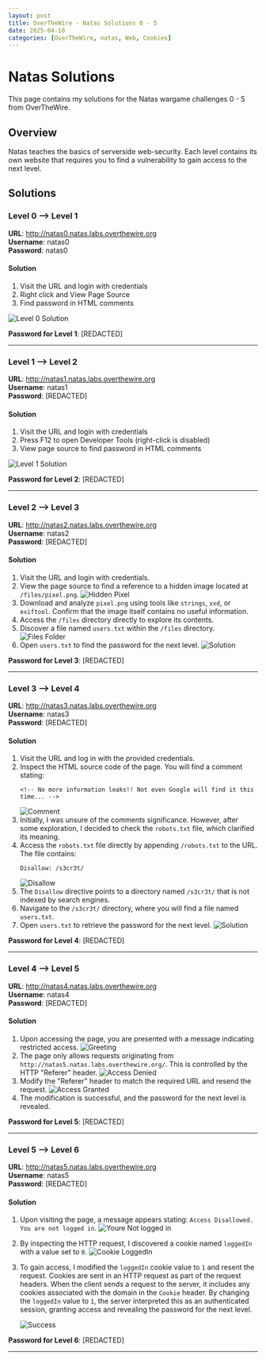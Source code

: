```yaml
---
layout: post
title: OverTheWire - Natas Solutions 0 - 5
date: 2025-04-10
categories: [OverTheWire, natas, Web, Cookies]
---
```

# Natas Solutions

This page contains my solutions for the Natas wargame challenges 0 - 5 from OverTheWire.

## Overview
Natas teaches the basics of serverside web-security. Each level contains its own website that requires you to find a vulnerability to gain access to the next level.

## Solutions

### Level 0 --> Level 1
**URL**: http://natas0.natas.labs.overthewire.org  
**Username**: natas0  
**Password**: natas0

#### Solution
1. Visit the URL and login with credentials
2. Right click and View Page Source
3. Find password in HTML comments

![Level 0 Solution](/assets/img/overthewire/natas0_5/natas0.png)

**Password for Level 1**: [REDACTED]

---

### Level 1 --> Level 2
**URL**: http://natas1.natas.labs.overthewire.org  
**Username**: natas1  
**Password**: [REDACTED]

#### Solution
1. Visit the URL and login with credentials
2. Press F12 to open Developer Tools (right-click is disabled)
3. View page source to find password in HTML comments

![Level 1 Solution](/assets/img/overthewire/natas0_5/natas1.png)

**Password for Level 2**: [REDACTED]

---

### Level 2 --> Level 3
**URL**: http://natas2.natas.labs.overthewire.org  
**Username**: natas2  
**Password**: [REDACTED]

#### Solution
1. Visit the URL and login with credentials.
2. View the page source to find a reference to a hidden image located at `/files/pixel.png`.
   ![Hidden Pixel](/assets/img/overthewire/natas0_5/natas2_2.png)
3. Download and analyze `pixel.png` using tools like `strings`, `xxd`, or `exiftool`. Confirm that the image itself contains no useful information.
4. Access the `/files` directory directly to explore its contents.
5. Discover a file named `users.txt` within the `/files` directory.
   ![Files Folder](/assets/img/overthewire/natas0_5/natas2_3.png)
6. Open `users.txt` to find the password for the next level.
   ![Solution](/assets/img/overthewire/natas0_5/natas2_1.png)

**Password for Level 3**: [REDACTED]

---

### Level 3 --> Level 4
**URL**: http://natas3.natas.labs.overthewire.org  
**Username**: natas3  
**Password**: [REDACTED]

#### Solution
1. Visit the URL and log in with the provided credentials.
2. Inspect the HTML source code of the page. You will find a comment stating:
   ```
   <!-- No more information leaks!! Not even Google will find it this time... -->
   ```
   ![Comment](/assets/img/overthewire/natas0_5/natas3_1.png)
3. Initially, I was unsure of the comments significance. However, after some exploration, I decided to check the `robots.txt` file, which clarified its meaning.
4. Access the `robots.txt` file directly by appending `/robots.txt` to the URL. The file contains:
   ```
   Disallow: /s3cr3t/
   ```
   ![Disallow](/assets/img/overthewire/natas0_5/natas3_2.png)
5. The `Disallow` directive points to a directory named `/s3cr3t/` that is not indexed by search engines.
6. Navigate to the `/s3cr3t/` directory, where you will find a file named `users.txt`.
7. Open `users.txt` to retrieve the password for the next level.
   ![Solution](/assets/img/overthewire/natas0_5/natas3_3.png)

**Password for Level 4**: [REDACTED]

---

### Level 4 --> Level 5
**URL**: http://natas4.natas.labs.overthewire.org  
**Username**: natas4  
**Password**: [REDACTED]

#### Solution
1. Upon accessing the page, you are presented with a message indicating restricted access.
   ![Greeting](/assets/img/overthewire/natas0_5/natas4_1.png)
2. The page only allows requests originating from `http://natas5.natas.labs.overthewire.org/`. This is controlled by the HTTP "Referer" header.
   ![Access Denied](/assets/img/overthewire/natas0_5/natas4_2.png)
3. Modify the "Referer" header to match the required URL and resend the request.
   ![Access Granted](/assets/img/overthewire/natas0_5/natas4_3.png)
4. The modification is successful, and the password for the next level is revealed.

**Password for Level 5**: [REDACTED]

---

### Level 5 --> Level 6
**URL**: http://natas5.natas.labs.overthewire.org  
**Username**: natas5  
**Password**: [REDACTED]

#### Solution
1. Upon visiting the page, a message appears stating: `Access Disallowed. You are not logged in`.
   ![Youre Not logged in](/assets/img/overthewire/natas0_5/natas5_1.png)

2. By inspecting the HTTP request, I discovered a cookie named `loggedIn` with a value set to `0`.
   ![Cookie LoggedIn](/assets/img/overthewire/natas0_5/natas5_2.png)

3. To gain access, I modified the `loggedIn` cookie value to `1` and resent the request. Cookies are sent in an HTTP request as part of the request headers. When the client sends a request to the server, it includes any cookies associated with the domain in the `Cookie` header. By changing the `loggedIn` value to `1`, the server interpreted this as an authenticated session, granting access and revealing the password for the next level.

    ![Success](/assets/img/overthewire/natas0_5/natas5_3.png)

**Password for Level 6**: [REDACTED]

---
